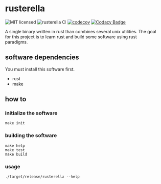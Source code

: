 # rusterella

![MIT licensed](https://img.shields.io/badge/license-MIT-blue.svg)
![rusterella CI](https://github.com/bboortz/monorepo/workflows/rusterella%20CI/badge.svg)
[![codecov](https://codecov.io/gh/bboortz/monorepo/branch/main/graph/badge.svg?token=9KB9BOP1UU)](https://codecov.io/gh/bboortz/monorepo)
[![Codacy Badge](https://app.codacy.com/project/badge/Grade/f0d41583a7de4ff18c173e9005b3d38d)](https://www.codacy.com/gh/bboortz/monorepo/dashboard?utm_source=github.com&amp;utm_medium=referral&amp;utm_content=bboortz/monorepo&amp;utm_campaign=Badge_Grade)

A single binary written in rust than combines several unix utilities.
The goal for this project is to learn rust and build some software using rust paradigms.

## software dependencies

You must install this software first.

* rust
* make

## how to

### initialize the software

```shell
make init
```

### building the software

```shell
make help
make test
make build
```

### usage

```shell
./target/release/rusterella --help
```
